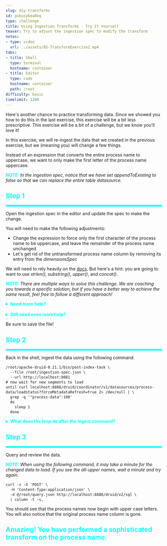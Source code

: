 ```yaml
---
slug: diy-transforms
id: pobusybea8eq
type: challenge
title: Using Ingestion Transforms - Try It Yourself
teaser: Try to adjust the ingestion spec to modify the transform
notes:
- type: video
  url: ../assets/05-TransformExercise2.mp4
tabs:
- title: Shell
  type: terminal
  hostname: container
- title: Editor
  type: code
  hostname: container
  path: /root
difficulty: basic
timelimit: 1200
---
```


Here's another chance to practice transforming data.
Since we showed you how to do this in the last exercise, this exercise will be a bit less prescriptive.
This exercise will be a bit of a challenge, but we know you'll love it!


In this exercise, we will re-ingest the data that we created in the previous exercise, but we (meaning you) will change a few things.

Instead of an expression that converts the entire process name to uppercase, we want to only make the first letter of the process name uppercase.

<p><span style="color:cyan"><strong><em>NOTE: </em></strong></span><i>In the ingestion spec, notice that we have set appendToExisting to false so that we can replace the entire table datasource.
</i></p>

<h2 style="color:cyan">Step 1</h2><hr style="color:cyan;background-color:cyan;height:5px">

Open the ingestion spec in the editor and update the spec to make the change.

You will need to make the following adjustments:
<ul>
  <li>Change the expression to force only the first character of the process name to be uppercase, and leave the remainder of the process name unchanged</li>
  <li>Let's get rid of the untransformed process name column by removing its entry from the <i>dimensionsSpec</i></li>
</ul>

We will need to rely heavily on the [docs](https://druid.apache.org/docs/latest/misc/math-expr.html).
But here's a hint: you are going to want to use <i>strlen()</i>, <i>substring()</i>, <i>upper()</i>, and <i>concat()</i>.

<p><span style="color:cyan"><strong><em>NOTE: </em></strong></span><i>There are multiple ways to solve this challenge. We are coaching you towards a specific solution, but if you have a better way to achieve the same result, feel free to follow a different approach!
</i></p>


<details>
  <summary style="color:cyan"><b>Need more help?</b></summary>
<hr style="color:cyan">
Here's an expression tree that shows how the functions fit together.
<a href="#img-1">
  <img alt="Expression tree" src="../assets/ExpressionTree.png" />
</a>
<a href="#" class="lightbox" id="img-1">
  <img alt="Expression tree" src="../assets/ExpressionTree.png" />
</a>
The expression tree shows us that (working from the bottom of the tree) we do the following:
<ol>
  <li>Use <i>substring()</i> to peel off the first character of the name</li>
  <li>Feed the results of <i>substring()</i> into <i>upper()</i></li>
  <li>Feed the results of <i>upper()</i> as the first parameter to <i>concat()</i>
  <li>To build the second parameter to <i>concat()</i> use <i>strlen()</i> to determine how long the process name is</li>
  <li>Use the results of <i>strlen()</i> (minus 1) as the third parameter to <i>substring()</i></li>
</ol>
<hr style="color:cyan">
</details>

<br>
<details>
  <summary style="color:cyan"><b>Still need even more help?</b></summary>
<hr style="color:cyan">
The expression looks like this:
<pre><code>concat(upper(substring(processName,0,1)),substring(processName,1,strlen(processName)-1))</pre></code>
<hr style="color:cyan">
</details>

Be sure to save the file!

<h2 style="color:cyan">Step 2</h2><hr style="color:cyan;background-color:cyan;height:5px">

Back in the shell, ingest the data using the following command.

```
/root/apache-druid-0.21.1/bin/post-index-task \
  --file /root/ingestion-spec.json \
  --url http://localhost:8081
# now wait for new segments to load
until curl localhost:8888/druid/coordinator/v1/datasources/process-data/loadstatus?forceMetadataRefresh=true 2> /dev/null | \
  grep -q '"process-data":100'
  do
    sleep 1
  done
```

<details>
  <summary style="color:cyan"><b>What does the loop do after the ingest command?</b></summary>
<hr style="color:cyan">
The default Druid ingest script merely waits for segments to be available.
When we ingest new segments, the script does not distinguish between old segments and new ones.
This loop checks the status of the historical and waits for the new segments to load.
<hr style="color:cyan">
</details>


<h2 style="color:cyan">Step 3</h2><hr style="color:cyan;background-color:cyan;height:5px">

Query and review the data.

<p><span style="color:cyan"><strong><em>NOTE: </em></strong></span><i>When using the following command, it may take a minute for the changed data to load. If you see the all-upper names, wait a minute and try again.
</i></p>



```
curl -s -X 'POST' \
  -H 'Content-Type:application/json' \
  -d @/root/query.json http://localhost:8888/druid/v2/sql \
  | column -t -s,
```

You should see that the process names now begin with upper case letters.
You will also notice that the original process name column is gone.

<h2 style="color:cyan">Amazing! You have performed a sophisticated transform on the process name.</h2>


<style type="text/css" rel="stylesheet">
.lightbox { display: none; position: fixed; justify-content: center; align-items: center; z-index: 999; top: 0; left: 0; right: 0; bottom: 0; padding: 1rem; background: rgba(0, 0, 0, 0.8); }
.lightbox:target { display: flex; }
.lightbox img { max-height: 100% }
.thumbnail:hover {
    position:fixed;
    top:-25px;
    left:-35px;
    width:500px;
    height:auto;
    display:block;
    z-index:999;
}
</style>
